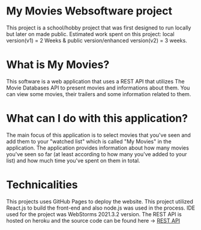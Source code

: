 # My Movies Websoftware project

This project is a school/hobby project that was first designed to run locally but later on made public.
Estimated work spent on this project: local version(v1) = 2 Weeks & public version/enhanced version(v2) = 3 weeks.

# What is My Movies?
This software is a web application that uses a REST API that utilizes The Movie Databases API to present movies and informations about them.
You can view some movies, their trailers and some information related to them. 

# What can I do with this application?
The main focus of this application is to select movies that you've seen and add them to your "watched list" which is called "My Movies" in the application.
The application provides information about how many movies you've seen so far (at least according to how many you've added to your list) and how much time you've spent on them in total.


# Technicalities
This projects uses GitHub Pages to deploy the website.
This project utilized React.js to build the front-end and also node.js was used in the process. 
IDE used for the project was WebStorms 2021.3.2 version.
The REST API is hosted on heroku and the source code can be found here -> [REST API](https://github.com/tatukristiani/mymoviesapi)
